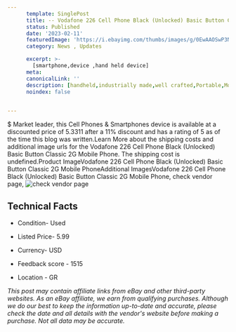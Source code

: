 ```yaml
---
      template: SinglePost
      title: -- Vodafone 226 Cell Phone Black (Unlocked) Basic Button Classic 2G Mobile Phone
      status: Published
      date: '2023-02-11'
      featuredImage: 'https://i.ebayimg.com/thumbs/images/g/0EwAAOSwP3Njr83W/s-l225.jpg'
      category: News , Updates

      excerpt: >-
        [smartphone,device ,hand held device]
      meta:
      canonicalLink: ''
      description: [handheld,industrially made,well crafted,Portable,Mobile,Compact,Convenient,Lightweight,Maneuverable,Man-portable,Miniature,Carriable,Hand-held,Light,Holdable,Transportable,Mobile device,Pocket-sized,On-the-go,Wireless,Cordless,Compact size,Convenient size, smartphone,device ,hand held device]
      noindex: false

        
---
```

$
    Market leader, this Cell Phones & Smartphones device is available at a discounted price of 5.3311 after a 11% discount and has a rating of 5 as of the time this blog was written.Learn More about the shipping costs and additional image urls for the Vodafone 226 Cell Phone Black (Unlocked) Basic Button Classic 2G Mobile Phone. The shipping cost is undefined.Product ImageVodafone 226 Cell Phone Black (Unlocked) Basic Button Classic 2G Mobile PhoneAdditional ImagesVodafone 226 Cell Phone Black (Unlocked) Basic Button Classic 2G Mobile Phone, check vendor page, ![check vendor page](https://origin-galleryplus.ebayimg.com/ws/web/225325198881_2_0_1/225x225.jpg,https://origin-galleryplus.ebayimg.com/ws/web/225325198881_3_0_1/225x225.jpg,https://origin-galleryplus.ebayimg.com/ws/web/225325198881_4_0_1/225x225.jpg,https://origin-galleryplus.ebayimg.com/ws/web/225325198881_5_0_1/225x225.jpg,https://origin-galleryplus.ebayimg.com/ws/web/225325198881_6_0_1/225x225.jpg,https://origin-galleryplus.ebayimg.com/ws/web/225325198881_7_0_1/225x225.jpg,https://origin-galleryplus.ebayimg.com/ws/web/225325198881_8_0_1/225x225.jpg,https://origin-galleryplus.ebayimg.com/ws/web/225325198881_9_0_1/225x225.jpg,https://origin-galleryplus.ebayimg.com/ws/web/225325198881_10_0_1/225x225.jpg)
    
    

 ## Technical Facts 



     
      

 - Condition- Used 


      

 - Listed Price- 5.99 


      

 - Currency- USD 


      

 - Feedback score - 1515 


      

 - Location - GR 


      
      

 *_This post may contain affiliate links from eBay and other third-party websites. As an eBay affiliate, we earn from qualifying purchases. Although we do our best to keep the information up-to-date and accurate, please check the date and all details with the vendor's website before making a purchase. Not all data may be accurate._*



    
    
    
    
    
